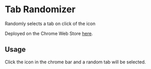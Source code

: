 # Tab Randomizer

Randomly selects a tab on click of the icon

Deployed on the Chrome Web Store [here](https://chrome.google.com/webstore/detail/tab-randomizer/jdceiemafmggfinlfllnohhblmnmdkdl).

## Usage

Click the icon in the chrome bar and a random tab will be selected.

